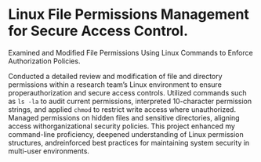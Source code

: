 # Linux File Permissions Management for Secure Access Control.

Examined and Modified File Permissions Using Linux Commands to Enforce Authorization Policies.

Conducted a detailed review and modification of file and directory permissions within a research team’s Linux environment to ensure properauthorization and secure access controls. Utilized commands such as `ls -la` to audit current permissions, interpreted 10-character permission strings, and applied `chmod` to restrict write access where unauthorized. Managed permissions on hidden files and sensitive directories, aligning access withorganizational security policies. This project enhanced my command-line proficiency, deepened understanding of Linux permission structures, andreinforced best practices for maintaining system security in multi-user environments.
